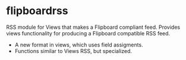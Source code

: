 flipboardrss
============

RSS module for Views that makes a Flipboard compliant feed. 
Provides views functionality for producing a Flipboard compatible
RSS feed.
 - A new format in views, which uses field assigments.
 - Functions similar to Views RSS, but specialized.
